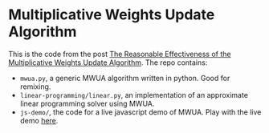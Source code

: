 # Multiplicative Weights Update Algorithm

This is the code from the post [The Reasonable Effectiveness of the Multiplicative Weights Update Algorithm](). The repo contains:

 - `mwua.py`, a generic MWUA algorithm written in python. Good for remixing.
 - `linear-programming/linear.py`, an implementation of an approximate linear programming solver using MWUA.
 - `js-demo/`, the code for a live javascript demo of MWUA. Play with the live demo [here](j2kun.github.io/mwua/index.html).
